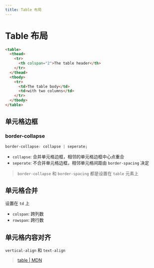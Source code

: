```yaml
---
title: Table 布局
---
```


# Table 布局

```html
<table>
  <thead>
    <tr>
      <th colspan="2">The table header</th>
    </tr>
  </thead>
  <tbody>
    <tr>
      <td>The table body</td>
      <td>with two columns</td>
    </tr>
  </tbody>
</table>
```

## 单元格边框

### border-collapse

```css
border-collapse: collapse | seperate;
```

- `collapse`: 合并单元格边框，相邻的单元格边框中心点重合
- `seperate`: 不合并单元格边框，相邻单元格间距由 `border-spacing` 决定

> `border-collapse` 和 `border-spacing` 都是设置在 `table` 元素上

## 单元格合并

设置在 `td` 上

- `colspan`: 跨列数
- `rowspan`: 跨行数

## 单元格内容对齐

`vertical-align` 和 `text-align`

> [table | MDN](https://developer.mozilla.org/en-US/docs/Web/HTML/Element/table)
